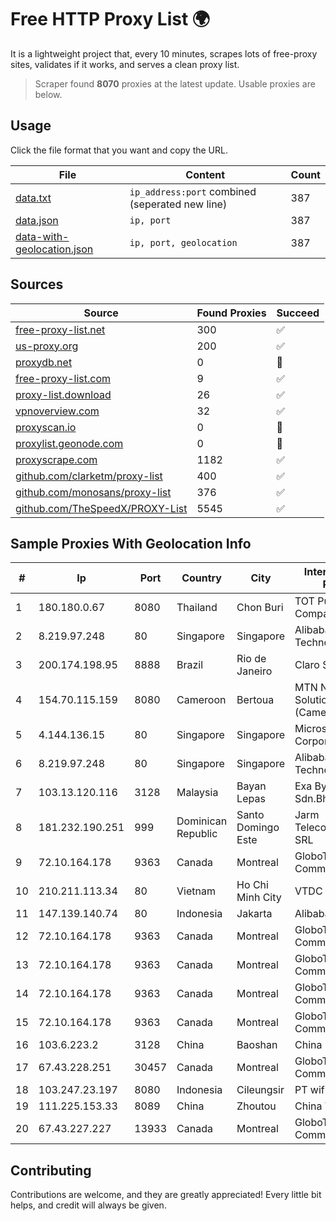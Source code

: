 
# Free HTTP Proxy List 🌍

It is a lightweight project that, every 10 minutes, scrapes lots of free-proxy sites, validates if it works, and serves a clean proxy list.


> Scraper found **8070** proxies at the latest update. Usable proxies are below.

## Usage

Click the file format that you want and copy the URL.


|File|Content|Count|
|----|-------|-----|
|[data.txt](https://raw.githubusercontent.com/themiralay/Proxy-List-World/master/data.txt)|`ip_address:port` combined (seperated new line)|387|
|[data.json](https://raw.githubusercontent.com/themiralay/Proxy-List-World/master/data.json)|`ip, port`|387|
|[data-with-geolocation.json](https://raw.githubusercontent.com/themiralay/Proxy-List-World/master/data-with-geolocation.json)|`ip, port, geolocation`|387|

## Sources

|Source|Found Proxies|Succeed|
|------|-------------|-------|
|[free-proxy-list.net](https://free-proxy-list.net)|300|✅|
|[us-proxy.org](https://www.us-proxy.org)|200|✅|
|[proxydb.net](http://proxydb.net)|0|🚫|
|[free-proxy-list.com](https://free-proxy-list.com/?page=&port=&type%5B%5D=http&type%5B%5D=https&up_time=0&search=Search)|9|✅|
|[proxy-list.download](https://www.proxy-list.download/HTTP)|26|✅|
|[vpnoverview.com](https://vpnoverview.com/privacy/anonymous-browsing/free-proxy-servers)|32|✅|
|[proxyscan.io](https://www.proxyscan.io)|0|🚫|
|[proxylist.geonode.com](https://proxylist.geonode.com/api/proxy-list?limit=300&page=1&sort_by=lastChecked&sort_type=desc&protocols=http,https)|0|🚫|
|[proxyscrape.com](https://api.proxyscrape.com/v2/?request=displayproxies&protocol=http&timeout=10000&country=all&ssl=all&anonymity=all)|1182|✅|
|[github.com/clarketm/proxy-list](https://raw.githubusercontent.com/clarketm/proxy-list/master/proxy-list-raw.txt)|400|✅|
|[github.com/monosans/proxy-list](https://raw.githubusercontent.com/monosans/proxy-list/main/proxies/http.txt)|376|✅|
|[github.com/TheSpeedX/PROXY-List](https://raw.githubusercontent.com/TheSpeedX/PROXY-List/master/http.txt)|5545|✅|


## Sample Proxies With Geolocation Info

|#|Ip|Port|Country|City|Internet Service Provider|
|-|--|----|-------|----|-------------------------|
|1|180.180.0.67|8080|Thailand|Chon Buri|TOT Public Company Limited|
|2|8.219.97.248|80|Singapore|Singapore|Alibaba (US) Technology Co., Ltd.|
|3|200.174.198.95|8888|Brazil|Rio de Janeiro|Claro S.A|
|4|154.70.115.159|8080|Cameroon|Bertoua|MTN Network Solutions (Cameroon)|
|5|4.144.136.15|80|Singapore|Singapore|Microsoft Corporation|
|6|8.219.97.248|80|Singapore|Singapore|Alibaba (US) Technology Co., Ltd.|
|7|103.13.120.116|3128|Malaysia|Bayan Lepas|Exa Bytes Network Sdn.Bhd.|
|8|181.232.190.251|999|Dominican Republic|Santo Domingo Este|Jarm Telecomunicaciones SRL|
|9|72.10.164.178|9363|Canada|Montreal|GloboTech Communications|
|10|210.211.113.34|80|Vietnam|Ho Chi Minh City|VTDC|
|11|147.139.140.74|80|Indonesia|Jakarta|Alibaba.com LLC|
|12|72.10.164.178|9363|Canada|Montreal|GloboTech Communications|
|13|72.10.164.178|9363|Canada|Montreal|GloboTech Communications|
|14|72.10.164.178|9363|Canada|Montreal|GloboTech Communications|
|15|72.10.164.178|9363|Canada|Montreal|GloboTech Communications|
|16|103.6.223.2|3128|China|Baoshan|China Unicom|
|17|67.43.228.251|30457|Canada|Montreal|GloboTech Communications|
|18|103.247.23.197|8080|Indonesia|Cileungsir|PT wifian Solution|
|19|111.225.153.33|8089|China|Zhoutou|China Telecom|
|20|67.43.227.227|13933|Canada|Montreal|GloboTech Communications|



## Contributing

Contributions are welcome, and they are greatly appreciated! Every
little bit helps, and credit will always be given.

